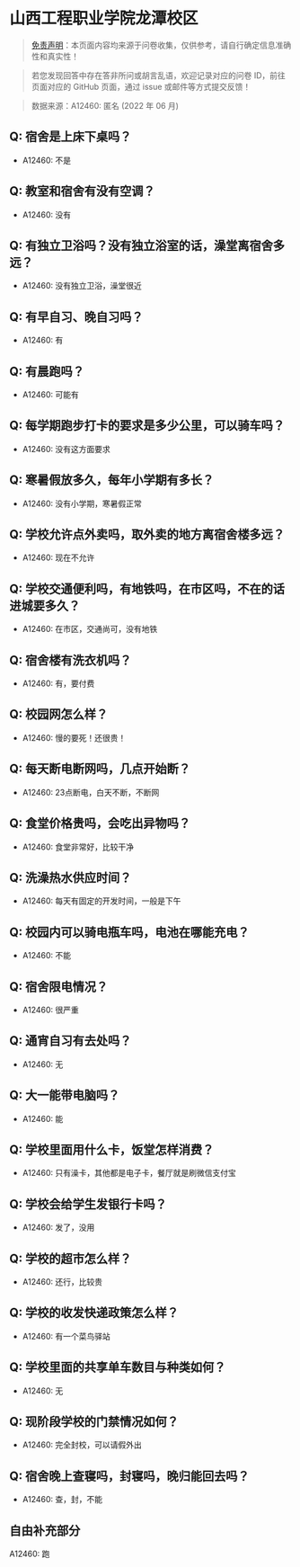 # 山西工程职业学院龙潭校区

> [免责声明](https://colleges.chat/#_3)：本页面内容均来源于问卷收集，仅供参考，请自行确定信息准确性和真实性！

> 若您发现回答中存在答非所问或胡言乱语，欢迎记录对应的问卷 ID，前往页面对应的 GitHub 页面，通过 issue 或邮件等方式提交反馈！

> 数据来源：A12460: 匿名 (2022 年 06 月)

## Q: 宿舍是上床下桌吗？

- A12460: 不是

## Q: 教室和宿舍有没有空调？

- A12460: 没有

## Q: 有独立卫浴吗？没有独立浴室的话，澡堂离宿舍多远？

- A12460: 没有独立卫浴，澡堂很近

## Q: 有早自习、晚自习吗？

- A12460: 有

## Q: 有晨跑吗？

- A12460: 可能有

## Q: 每学期跑步打卡的要求是多少公里，可以骑车吗？

- A12460: 没有这方面要求

## Q: 寒暑假放多久，每年小学期有多长？

- A12460: 没有小学期，寒暑假正常

## Q: 学校允许点外卖吗，取外卖的地方离宿舍楼多远？

- A12460: 现在不允许

## Q: 学校交通便利吗，有地铁吗，在市区吗，不在的话进城要多久？

- A12460: 在市区，交通尚可，没有地铁

## Q: 宿舍楼有洗衣机吗？

- A12460: 有，要付费

## Q: 校园网怎么样？

- A12460: 慢的要死！还很贵！

## Q: 每天断电断网吗，几点开始断？

- A12460: 23点断电，白天不断，不断网

## Q: 食堂价格贵吗，会吃出异物吗？

- A12460: 食堂非常好，比较干净

## Q: 洗澡热水供应时间？

- A12460: 每天有固定的开发时间，一般是下午

## Q: 校园内可以骑电瓶车吗，电池在哪能充电？

- A12460: 不能

## Q: 宿舍限电情况？

- A12460: 很严重

## Q: 通宵自习有去处吗？

- A12460: 无

## Q: 大一能带电脑吗？

- A12460: 能

## Q: 学校里面用什么卡，饭堂怎样消费？

- A12460: 只有澡卡，其他都是电子卡，餐厅就是刷微信支付宝

## Q: 学校会给学生发银行卡吗？

- A12460: 发了，没用

## Q: 学校的超市怎么样？

- A12460: 还行，比较贵

## Q: 学校的收发快递政策怎么样？

- A12460: 有一个菜鸟驿站

## Q: 学校里面的共享单车数目与种类如何？

- A12460: 无

## Q: 现阶段学校的门禁情况如何？

- A12460: 完全封校，可以请假外出

## Q: 宿舍晚上查寝吗，封寝吗，晚归能回去吗？

- A12460: 查，封，不能

## 自由补充部分

A12460: 跑